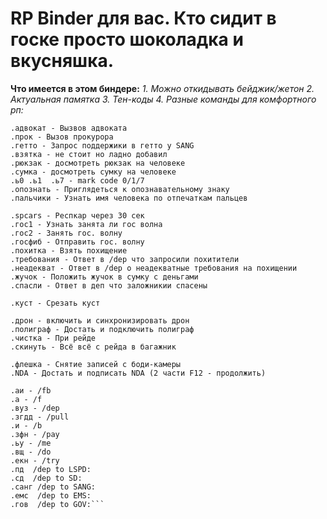 # RP Binder для вас. Кто сидит в госке просто шоколадка и вкусняшка. 

**Что имеется в этом биндере:**
*1. Можно откидывать бейджик/жетон*
*2. Актуальная памятка*
*3. Тен-коды*
*4. Разные команды для комфортного рп:*
```
.адвокат - Вызвов адвоката 
.прок - Вызов прокурора 
.гетто - Запрос поддержики в гетто у SANG
.взятка - не стоит но ладно добавил
.рюкзак - досмотреть рюкзак на человеке
.сумка - досмотреть сумку на человеке
.ь0 .ь1  .ь7 - mark code 0/1/7
.опознать - Приглядеться к опознавательному знаку
.пальчики - Узнать имя человека по отпечаткам пальцев

.spcars - Респкар через 30 сек
.гос1 - Узнать занята ли гос волна
.гос2 - Занять гос. волну
.госфиб - Отправить гос. волну
.похитка - Взять похищение
.требования - Ответ в /dep что запросили похитители
.неадекват - Ответ в /dep о неадекватные требования на похищении 
.жучок - Положить жучок в сумку с деньгами
.спасли - Ответ в деп что заложникии спасены

.куст - Срезать куст

.дрон - включить и синхронизировать дрон
.полиграф - Достать и подключить полиграф
.чистка - При рейде 
.скинуть - Всё всё с рейда в багажник 

.флешка - Cнятие записей с боди-камеры
.NDA - Достать и подписать NDA (2 части F12 - продолжить)

.аи - /fb   
.a - /f   
.вуз - /dep   
.згдд - /pull  
.и - /b
.зфн - /pay   
.ьу - /me   
.вщ - /do 
.екн - /try
.пд  /dep to LSPD:    
.сд  /dep to SD:
.санг /dep to SANG:   
.емс  /dep to EMS:
.гов  /dep to GOV:```
